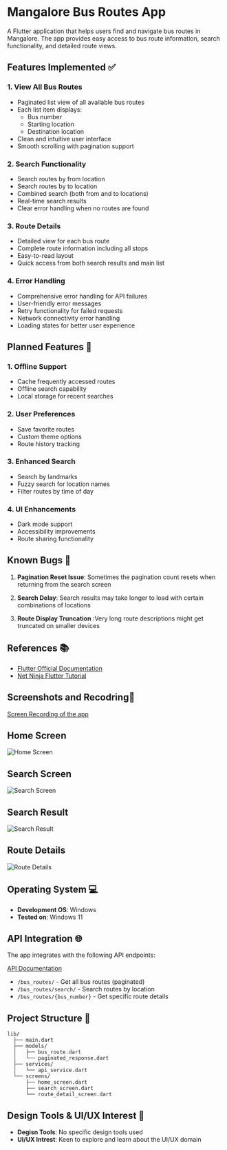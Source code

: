 # Mangalore Bus Routes App

A Flutter application that helps users find and navigate bus routes in Mangalore. The app provides easy access to bus route information, search functionality, and detailed route views.

## Features Implemented ✅

### 1. View All Bus Routes
- Paginated list view of all available bus routes
- Each list item displays:
    - Bus number
    - Starting location
    - Destination location
- Clean and intuitive user interface
- Smooth scrolling with pagination support

### 2. Search Functionality
- Search routes by from location
- Search routes by to location
- Combined search (both from and to locations)
- Real-time search results
- Clear error handling when no routes are found

### 3. Route Details
- Detailed view for each bus route
- Complete route information including all stops
- Easy-to-read layout
- Quick access from both search results and main list

### 4. Error Handling
- Comprehensive error handling for API failures
- User-friendly error messages
- Retry functionality for failed requests
- Network connectivity error handling
- Loading states for better user experience

## Planned Features 🚀

### 1. Offline Support
- Cache frequently accessed routes
- Offline search capability
- Local storage for recent searches

### 2. User Preferences
- Save favorite routes
- Custom theme options
- Route history tracking

### 3. Enhanced Search
- Search by landmarks
- Fuzzy search for location names
- Filter routes by time of day

### 4. UI Enhancements
- Dark mode support
- Accessibility improvements
- Route sharing functionality

## Known Bugs 🐛

1. **Pagination Reset Issue**: Sometimes the pagination count resets when returning from the search screen
    
2. **Search Delay**: Search results may take longer to load with certain combinations of locations
    
3. **Route Display Truncation** :Very long route descriptions might get truncated on smaller devices

## References 📚

- [Flutter Official Documentation](https://docs.flutter.dev/)
- [Net Ninja Flutter Tutorial](https://www.youtube.com/playlist?list=PL4cUxeGkcC9jLYyp2Aoh6hcWuxFDX6PBJ)

## Screenshots and Recodring📱

[Screen Recording of the app](https://drive.google.com/file/d/1DNRf3iNIOpUogIZ8AvtjreJTzIiRWVhe/view?usp=sharing)

## Home Screen
![Home Screen](Screenshots/Screenshot_20241112_093711.png)

## Search Screen
![Search Screen](Screenshots/Screenshot_20241112_093730.png)

## Search Result
![Search Result](Screenshots/Screenshot_20241112_093755.png)

## Route Details
![Route Details](Screenshots/Screenshot_20241112_093857.png)

## Operating System 💻

- **Development OS**: Windows
- **Tested on**: Windows 11

## API Integration 🌐

The app integrates with the following API endpoints:

[API Documentation](https://app-bootcamp.iris.nitk.ac.in/docs)

- `/bus_routes/` - Get all bus routes (paginated)
- `/bus_routes/search/` - Search routes by location
- `/bus_routes/{bus_number}` - Get specific route details


## Project Structure 📁

```
lib/
  ├── main.dart
  ├── models/
  │   ├── bus_route.dart
  │   └── paginated_response.dart
  ├── services/
  │   └── api_service.dart
  └── screens/
      ├── home_screen.dart
      ├── search_screen.dart
      └── route_detail_screen.dart
```
## Design Tools & UI/UX Interest 🎨

- **Degisn Tools**: No specific design tools used
- **UI/UX Intrest**: Keen to explore and learn about the UI/UX domain




